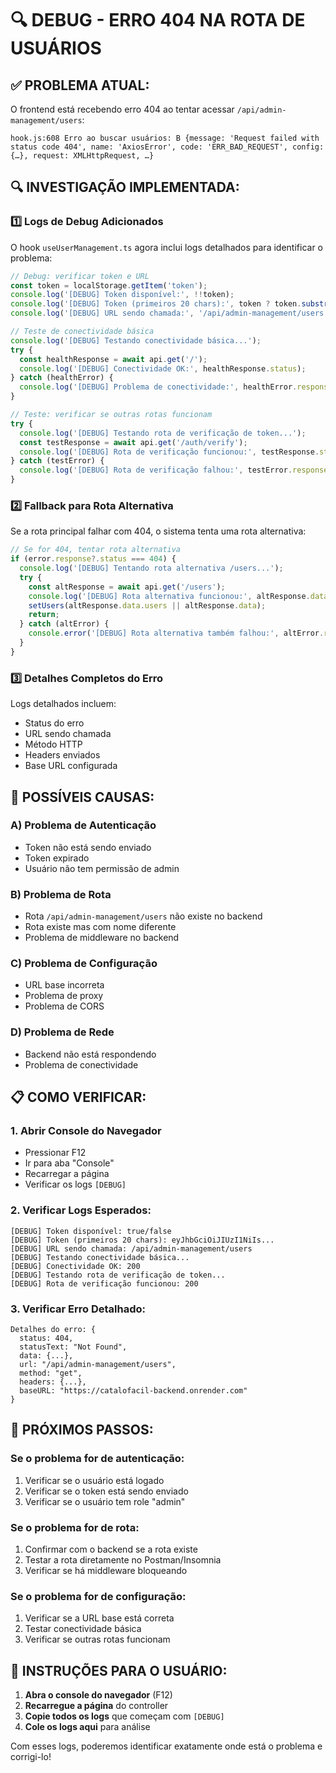 # 🔍 DEBUG - ERRO 404 NA ROTA DE USUÁRIOS

## ✅ **PROBLEMA ATUAL:**

O frontend está recebendo erro 404 ao tentar acessar `/api/admin-management/users`:

```
hook.js:608 Erro ao buscar usuários: B {message: 'Request failed with status code 404', name: 'AxiosError', code: 'ERR_BAD_REQUEST', config: {…}, request: XMLHttpRequest, …}
```

## 🔍 **INVESTIGAÇÃO IMPLEMENTADA:**

### 1️⃣ **Logs de Debug Adicionados**

O hook `useUserManagement.ts` agora inclui logs detalhados para identificar o problema:

```typescript
// Debug: verificar token e URL
const token = localStorage.getItem('token');
console.log('[DEBUG] Token disponível:', !!token);
console.log('[DEBUG] Token (primeiros 20 chars):', token ? token.substring(0, 20) + '...' : 'Nenhum');
console.log('[DEBUG] URL sendo chamada:', '/api/admin-management/users');

// Teste de conectividade básica
console.log('[DEBUG] Testando conectividade básica...');
try {
  const healthResponse = await api.get('/');
  console.log('[DEBUG] Conectividade OK:', healthResponse.status);
} catch (healthError) {
  console.log('[DEBUG] Problema de conectividade:', healthError.response?.status);
}

// Teste: verificar se outras rotas funcionam
try {
  console.log('[DEBUG] Testando rota de verificação de token...');
  const testResponse = await api.get('/auth/verify');
  console.log('[DEBUG] Rota de verificação funcionou:', testResponse.status);
} catch (testError) {
  console.log('[DEBUG] Rota de verificação falhou:', testError.response?.status);
}
```

### 2️⃣ **Fallback para Rota Alternativa**

Se a rota principal falhar com 404, o sistema tenta uma rota alternativa:

```typescript
// Se for 404, tentar rota alternativa
if (error.response?.status === 404) {
  console.log('[DEBUG] Tentando rota alternativa /users...');
  try {
    const altResponse = await api.get('/users');
    console.log('[DEBUG] Rota alternativa funcionou:', altResponse.data);
    setUsers(altResponse.data.users || altResponse.data);
    return;
  } catch (altError) {
    console.error('[DEBUG] Rota alternativa também falhou:', altError.response?.status);
  }
}
```

### 3️⃣ **Detalhes Completos do Erro**

Logs detalhados incluem:
- Status do erro
- URL sendo chamada
- Método HTTP
- Headers enviados
- Base URL configurada

## 🎯 **POSSÍVEIS CAUSAS:**

### **A) Problema de Autenticação**
- Token não está sendo enviado
- Token expirado
- Usuário não tem permissão de admin

### **B) Problema de Rota**
- Rota `/api/admin-management/users` não existe no backend
- Rota existe mas com nome diferente
- Problema de middleware no backend

### **C) Problema de Configuração**
- URL base incorreta
- Problema de proxy
- Problema de CORS

### **D) Problema de Rede**
- Backend não está respondendo
- Problema de conectividade

## 📋 **COMO VERIFICAR:**

### **1. Abrir Console do Navegador**
- Pressionar F12
- Ir para aba "Console"
- Recarregar a página
- Verificar os logs `[DEBUG]`

### **2. Verificar Logs Esperados:**
```
[DEBUG] Token disponível: true/false
[DEBUG] Token (primeiros 20 chars): eyJhbGciOiJIUzI1NiIs...
[DEBUG] URL sendo chamada: /api/admin-management/users
[DEBUG] Testando conectividade básica...
[DEBUG] Conectividade OK: 200
[DEBUG] Testando rota de verificação de token...
[DEBUG] Rota de verificação funcionou: 200
```

### **3. Verificar Erro Detalhado:**
```
Detalhes do erro: {
  status: 404,
  statusText: "Not Found",
  data: {...},
  url: "/api/admin-management/users",
  method: "get",
  headers: {...},
  baseURL: "https://catalofacil-backend.onrender.com"
}
```

## 🔧 **PRÓXIMOS PASSOS:**

### **Se o problema for de autenticação:**
1. Verificar se o usuário está logado
2. Verificar se o token está sendo enviado
3. Verificar se o usuário tem role "admin"

### **Se o problema for de rota:**
1. Confirmar com o backend se a rota existe
2. Testar a rota diretamente no Postman/Insomnia
3. Verificar se há middleware bloqueando

### **Se o problema for de configuração:**
1. Verificar se a URL base está correta
2. Testar conectividade básica
3. Verificar se outras rotas funcionam

## 📝 **INSTRUÇÕES PARA O USUÁRIO:**

1. **Abra o console do navegador** (F12)
2. **Recarregue a página** do controller
3. **Copie todos os logs** que começam com `[DEBUG]`
4. **Cole os logs aqui** para análise

Com esses logs, poderemos identificar exatamente onde está o problema e corrigi-lo! 